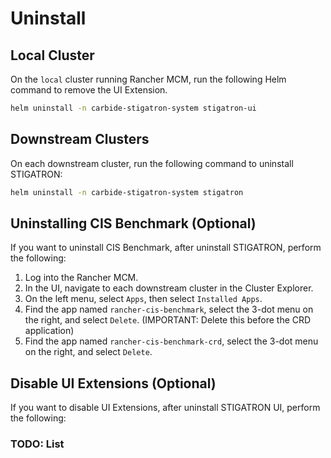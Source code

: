 # Uninstall

## Local Cluster

On the `local` cluster running Rancher MCM, run the following Helm command to remove the UI Extension.

```bash
helm uninstall -n carbide-stigatron-system stigatron-ui
```

## Downstream Clusters

On each downstream cluster, run the following command to uninstall STIGATRON:

```bash
helm uninstall -n carbide-stigatron-system stigatron
```

## Uninstalling CIS Benchmark (Optional)

If you want to uninstall CIS Benchmark, after uninstall STIGATRON, perform the following:

1. Log into the Rancher MCM.
2. In the UI, navigate to each downstream cluster in the Cluster Explorer.
3. On the left menu, select `Apps`, then select `Installed Apps`.
4. Find the app named `rancher-cis-benchmark`, select the 3-dot menu on the right, and select `Delete`. (IMPORTANT: Delete this before the CRD application)
5. Find the app named `rancher-cis-benchmark-crd`, select the 3-dot menu on the right, and select `Delete`.

## Disable UI Extensions (Optional)

If you want to disable UI Extensions, after uninstall STIGATRON UI, perform the following:

### TODO: List
